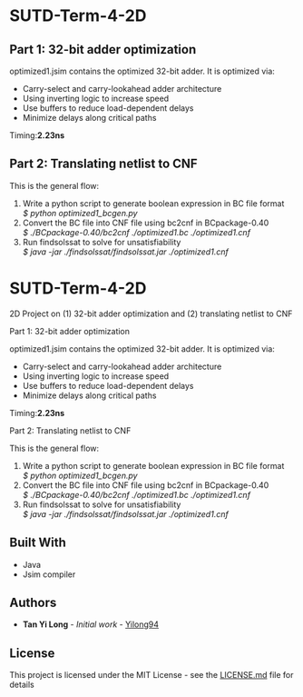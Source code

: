 # SUTD-Term-4-2D

## Part 1: 32-bit adder optimization

optimized1.jsim contains the optimized 32-bit adder. It is optimized via:
  * Carry-select and carry-lookahead adder architecture
  * Using inverting logic to increase speed
  * Use buffers to reduce load-dependent delays
  * Minimize delays along critical paths

Timing:**2.23ns**

## Part 2: Translating netlist to CNF

This is the general flow: 
1. Write a python script to generate boolean expression in BC file format  
   *$ python optimized1_bcgen.py*  
2. Convert the BC file into CNF file using bc2cnf in BCpackage-0.40  
   *$ ./BCpackage-0.40/bc2cnf ./optimized1.bc ./optimized1.cnf*  
3. Run findsolssat to solve for unsatisfiability  
   *$ java -jar ./findsolssat/findsolssat.jar ./optimized1.cnf*





# SUTD-Term-4-2D

2D Project on (1) 32-bit adder optimization and (2) translating netlist to CNF

Part 1: 32-bit adder optimization

optimized1.jsim contains the optimized 32-bit adder. It is optimized via:
  * Carry-select and carry-lookahead adder architecture
  * Using inverting logic to increase speed
  * Use buffers to reduce load-dependent delays
  * Minimize delays along critical paths

Timing:**2.23ns**

Part 2: Translating netlist to CNF

This is the general flow: 
1. Write a python script to generate boolean expression in BC file format  
   *$ python optimized1_bcgen.py*  
2. Convert the BC file into CNF file using bc2cnf in BCpackage-0.40  
   *$ ./BCpackage-0.40/bc2cnf ./optimized1.bc ./optimized1.cnf*  
3. Run findsolssat to solve for unsatisfiability  
   *$ java -jar ./findsolssat/findsolssat.jar ./optimized1.cnf*

## Built With

* Java
* Jsim compiler

## Authors

* **Tan Yi Long** - *Initial work* - [Yilong94](https://github.com/Yilong94)

## License

This project is licensed under the MIT License - see the [LICENSE.md](LICENSE.md) file for details

